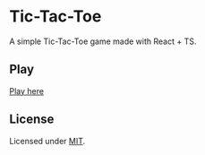 # Tic-Tac-Toe

A simple Tic-Tac-Toe game made with React + TS.

## Play

[Play here](https://tic-tac-toe-h4wk507.vercel.app/)

## License

Licensed under [MIT](./LICENSE).
